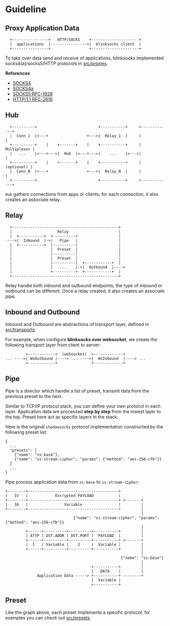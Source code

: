 # Guideline

## Proxy Application Data

```
  +----------------+   HTTP/SOCKS    +---------------------+ 
  |  applications  |---------------->|  blinksocks client  |
  +----------------+                 +---------------------+ 
```

To take over data send and receive of applications, blinksocks implemented socks4(a)/socks5/HTTP protocols in [src/proxies](../../../src/proxies).

**References**

* [SOCKS4](http://www.openssh.com/txt/socks4.protocol)
* [SOCKS4a](http://www.openssh.com/txt/socks4a.protocol)
* [SOCKS5 RFC-1928](https://tools.ietf.org/rfc/rfc1928.txt)
* [HTTP/1.1 RFC-2616](https://tools.ietf.org/rfc/rfc2616.txt)

## Hub

```
  +----------+                           +-----------+     +-------------+
  |  Conn_1  |<---+                 +--->|  Relay_1  |     |             |
  +----------+    |    +-------+    |    +-----------+     | Multiplexer |
  |   ...    |<---+--->|  Hub  |<---+--->|    ...    |<--->|             |
  +----------+    |    +-------+    |    +-----------+     |  (optional) |
  |  Conn_N  |<---+                 +--->|  Relay_N  |     |             |
  +----------+                           +-----------+     +-------------+
```

`Hub` gathers connections from apps or clients, for each connection, it also creates an associate relay.

## Relay

```
  +-----------------------------------------------+
  |                    Relay                      |
  |  +-----------+  +----------+                  |
---->|  Inbound  |->|   Pipe   |                  |  
  |  +-----------+  |----------|                  |  
  |                 |  Preset  |                  |  
  |                 |----------|                  |  
  |                 |  Preset  |                  |  
  |                 |----------|  +------------+  |  
  |                 |   ...    |->|  Outbound  |---->
  |                 +----------+  +------------+  |  
  +-----------------------------------------------+  
```

Relay handle both inbound and outbound endpoints, the type of inbound or outbound can be different. Once a relay created, it also creates an associate pipe.

## Inbound and Outbound

Inbound and Outbound are abstractions of transport layer, defined in [src/transports](../../../src/transports).

For example, when configure **blinksocks over websocket**, we create the following transport layer from client to server:

```
         +------------+  (websocket)  +-------------+
... ---->| WsOutbound |----> ... ---->|  WsInbound  |----> ...
         +------------+               +-------------+
```

## Pipe

Pipe is a director which handle a list of preset, transmit data from the previous preset to the next.

Similar to TCP/IP protocol stack, you can define your own protocol in each layer. Application data are processed **step by step** from the lowest layer to the top. Preset here act as specific layers in the stack.

Here is the original `shadowsocks` protocol implementation constructed by the following preset list:

```
{
  ...
  "presets": [
    {"name": "ss-base"},
    {"name": "ss-stream-cipher", "params": {"method": "aes-256-cfb"}}
  ]
  ...
}
```

Pipe process application data from `ss-base` to `ss-stream-cipher`:

```
+--------+----------------------------------------+
|   IV   |            Encrypted PAYLOAD           |
+--------+----------------------------------------+ <-------+
|   16   |                Variable                |         |
+--------+----------------------------------------+         |
                                                            |
                              {"name": "ss-stream-cipher", "params": {"method": "aes-256-cfb"}}
                                                            |
         +------+----------+----------+-----------+         |
         | ATYP | DST.ADDR | DST.PORT |  PAYLOAD  |         |
         +------+----------+----------+-----------+ <-------+
         |  1   | Variable |    2     |  Variable |         |
         +------+----------+----------+-----------+         |
                                                            |
                                                   {"name": "ss-base"}
                                                            |
                                      +-----------+         |
                                      |   DATA    |         |
              Application Data -----> +-----------+ --------+
                                      |  Variable |
                                      +-----------+
```

## Preset

Like the graph above, each preset implements a specific protocol, for examples you can check out [src/presets](../../../src/presets).

